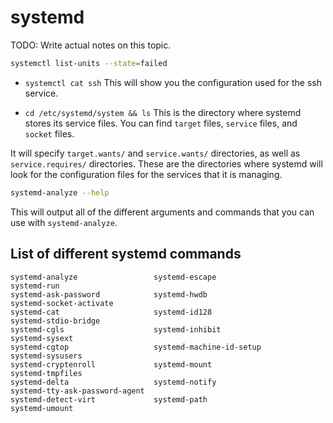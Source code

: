
# systemd

TODO: Write actual notes on this topic.  

```bash
systemctl list-units --state=failed
```



* `systemctl cat ssh`
This will show you the configuration used for the ssh service.

* `cd /etc/systemd/system && ls`
This is the directory where systemd stores its service files.
You can find `target` files, `service` files, and `socket` files.

It will specify `target.wants/` and `service.wants/` directories, as well as 
`service.requires/` directories. These are the directories where systemd will look for
the configuration files for the services that it is managing.



```bash
systemd-analyze --help
```
This will output all of the different arguments and commands that
you can use with `systemd-analyze`.

## List of different systemd commands

```plaintext
systemd-analyze                 systemd-escape                  systemd-run
systemd-ask-password            systemd-hwdb                    systemd-socket-activate
systemd-cat                     systemd-id128                   systemd-stdio-bridge
systemd-cgls                    systemd-inhibit                 systemd-sysext
systemd-cgtop                   systemd-machine-id-setup        systemd-sysusers
systemd-cryptenroll             systemd-mount                   systemd-tmpfiles
systemd-delta                   systemd-notify                  systemd-tty-ask-password-agent
systemd-detect-virt             systemd-path                    systemd-umount
```


